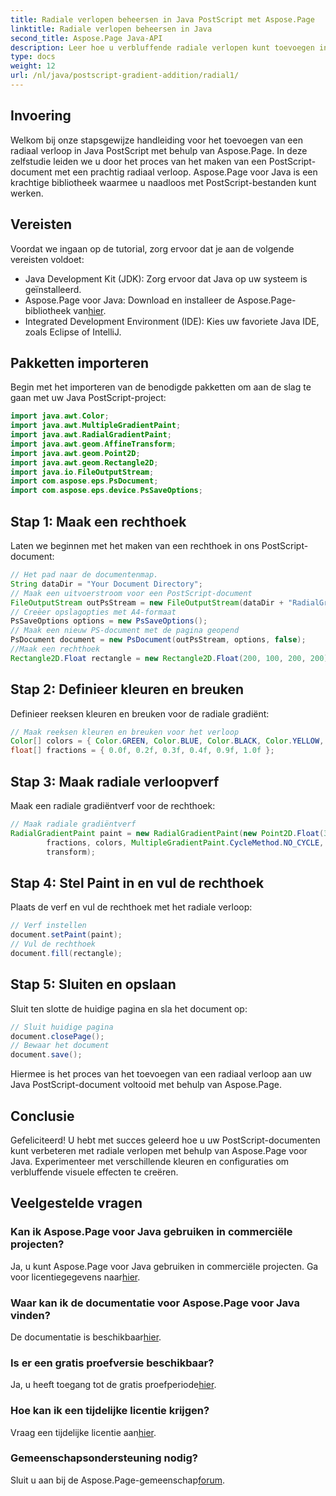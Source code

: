 ```yaml
---
title: Radiale verlopen beheersen in Java PostScript met Aspose.Page
linktitle: Radiale verlopen beheersen in Java
second_title: Aspose.Page Java-API
description: Leer hoe u verbluffende radiale verlopen kunt toevoegen in Java PostScript met behulp van Aspose.Page voor Java. Verbeter uw PostScript-documenten met deze stapsgewijze handleiding.
type: docs
weight: 12
url: /nl/java/postscript-gradient-addition/radial1/
---
```

## Invoering
Welkom bij onze stapsgewijze handleiding voor het toevoegen van een radiaal verloop in Java PostScript met behulp van Aspose.Page. In deze zelfstudie leiden we u door het proces van het maken van een PostScript-document met een prachtig radiaal verloop. Aspose.Page voor Java is een krachtige bibliotheek waarmee u naadloos met PostScript-bestanden kunt werken.
## Vereisten
Voordat we ingaan op de tutorial, zorg ervoor dat je aan de volgende vereisten voldoet:
- Java Development Kit (JDK): Zorg ervoor dat Java op uw systeem is geïnstalleerd.
-  Aspose.Page voor Java: Download en installeer de Aspose.Page-bibliotheek van[hier](https://releases.aspose.com/page/java/).
- Integrated Development Environment (IDE): Kies uw favoriete Java IDE, zoals Eclipse of IntelliJ.
## Pakketten importeren
Begin met het importeren van de benodigde pakketten om aan de slag te gaan met uw Java PostScript-project:
```java
import java.awt.Color;
import java.awt.MultipleGradientPaint;
import java.awt.RadialGradientPaint;
import java.awt.geom.AffineTransform;
import java.awt.geom.Point2D;
import java.awt.geom.Rectangle2D;
import java.io.FileOutputStream;
import com.aspose.eps.PsDocument;
import com.aspose.eps.device.PsSaveOptions;
```
## Stap 1: Maak een rechthoek
Laten we beginnen met het maken van een rechthoek in ons PostScript-document:
```java
// Het pad naar de documentenmap.
String dataDir = "Your Document Directory";
// Maak een uitvoerstroom voor een PostScript-document
FileOutputStream outPsStream = new FileOutputStream(dataDir + "RadialGradient1_outPS.ps");
// Creëer opslagopties met A4-formaat
PsSaveOptions options = new PsSaveOptions();
// Maak een nieuw PS-document met de pagina geopend
PsDocument document = new PsDocument(outPsStream, options, false);
//Maak een rechthoek
Rectangle2D.Float rectangle = new Rectangle2D.Float(200, 100, 200, 200);
```
## Stap 2: Definieer kleuren en breuken
Definieer reeksen kleuren en breuken voor de radiale gradiënt:
```java
// Maak reeksen kleuren en breuken voor het verloop
Color[] colors = { Color.GREEN, Color.BLUE, Color.BLACK, Color.YELLOW, new Color(245, 245, 220), Color.RED };
float[] fractions = { 0.0f, 0.2f, 0.3f, 0.4f, 0.9f, 1.0f };
```
## Stap 3: Maak radiale verloopverf
Maak een radiale gradiëntverf voor de rechthoek:
```java
// Maak radiale gradiëntverf
RadialGradientPaint paint = new RadialGradientPaint(new Point2D.Float(300, 200), 100, new Point2D.Float(300, 200),
        fractions, colors, MultipleGradientPaint.CycleMethod.NO_CYCLE, MultipleGradientPaint.ColorSpaceType.SRGB,
        transform);
```
## Stap 4: Stel Paint in en vul de rechthoek
Plaats de verf en vul de rechthoek met het radiale verloop:
```java
// Verf instellen
document.setPaint(paint);
// Vul de rechthoek
document.fill(rectangle);
```
## Stap 5: Sluiten en opslaan
Sluit ten slotte de huidige pagina en sla het document op:
```java
// Sluit huidige pagina
document.closePage();
// Bewaar het document
document.save();
```
Hiermee is het proces van het toevoegen van een radiaal verloop aan uw Java PostScript-document voltooid met behulp van Aspose.Page.
## Conclusie
Gefeliciteerd! U hebt met succes geleerd hoe u uw PostScript-documenten kunt verbeteren met radiale verlopen met behulp van Aspose.Page voor Java. Experimenteer met verschillende kleuren en configuraties om verbluffende visuele effecten te creëren.
## Veelgestelde vragen
### Kan ik Aspose.Page voor Java gebruiken in commerciële projecten?
 Ja, u kunt Aspose.Page voor Java gebruiken in commerciële projecten. Ga voor licentiegegevens naar[hier](https://purchase.aspose.com/buy).
### Waar kan ik de documentatie voor Aspose.Page voor Java vinden?
 De documentatie is beschikbaar[hier](https://reference.aspose.com/page/java/).
### Is er een gratis proefversie beschikbaar?
 Ja, u heeft toegang tot de gratis proefperiode[hier](https://releases.aspose.com/).
### Hoe kan ik een tijdelijke licentie krijgen?
 Vraag een tijdelijke licentie aan[hier](https://purchase.aspose.com/temporary-license/).
### Gemeenschapsondersteuning nodig?
 Sluit u aan bij de Aspose.Page-gemeenschap[forum](https://forum.aspose.com/c/page/39).